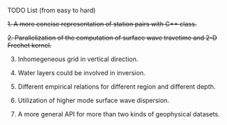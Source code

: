 TODO List (from easy to hard)  

~~1. A more concise representation of station pairs with C++ class.~~

~~2. Parallelization of the computation of surface wave travetime and 2-D Frechet kernel.~~

3. Inhomegeneous grid in vertical direction.

4. Water layers could be involved in inversion. 

5. Different empirical relations for different region and different depth. 

6. Utilization of higher mode surface wave dispersion.

7. A more general API for more than two kinds of geophysical datasets.
